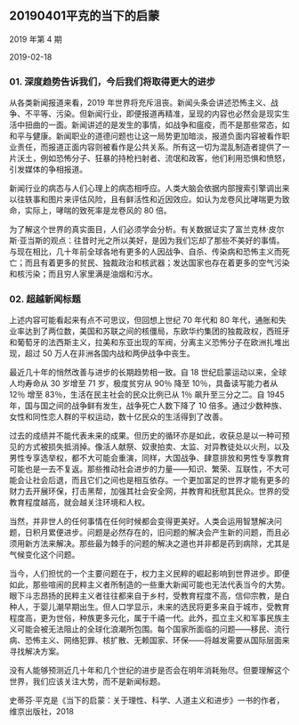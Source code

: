 ## 20190401平克的当下的启蒙

2019 年第 4 期

2019-02-18

### 01. 深度趋势告诉我们，今后我们将取得更大的进步

从各类新闻报道来看，2019 年世界将充斥沮丧。新闻头条会讲述恐怖主义、战争、不平等、污染。但新闻行业，即便报道再精准，呈现的内容也必然会是现实生活中扭曲的一面。新闻讲述的是发生的事情，如战争和瘟疫，而不是那些常态，如和平与健康。新闻职业的道德问题也让这一局势更加暗淡，报道负面内容被看作职业责任，而报道正面内容则被看作是公共关系。所有这一切为混乱制造者提供了一片沃土，例如恐怖分子、狂暴的持枪扫射者、流氓和政客，他们利用恐惧和愤怒，引发媒体的争相报道。

新闻行业的病态与人们心理上的病态相呼应。人类大脑会依据内部搜索引擎调出来以往轶事和图片来评估风险，且有鲜活性和近因效应。如认为龙卷风比哮喘更为致命，实际上，哮喘的致死率是龙卷风的 80 倍。

为了解这个世界的真实面目，人们必须学会分析。有关数据证实了富兰克林·皮尔斯·亚当斯的观点：往昔时光之所以美好，是因为我们忘却了那些不美好的事情。与现在相比，几十年前全球各地有更多的人因战争、自杀、传染病和恐怖主义而死亡；而且有着更多的贫民、独裁政治和核武器；发达国家也存在着更多的空气污染和核污染；而且穷人家里满是油烟和污水。

### 02. 超越新闻标题

上述内容可能看起来有点不可思议，但回想上世纪 70 年代和 80 年代，通胀和失业率达到了两位数，美国和苏联之间的核僵局，东欧华约集团的独裁政权，西班牙和葡萄牙的法西斯主义，拉美和东亚出现的军阀，分离主义恐怖分子在欧洲扎堆出现，超过 50 万人在非洲各国内战和两伊战争中丧生。

最近几十年的悄然改善与进步的长期趋势相一致。自 18 世纪启蒙运动以来，全球人均寿命从 30 岁增至 71 岁，极度贫穷从 90％ 降至 10％，具备读写能力者从 12％ 增至 83％，生活在民主社会的民众比例已从 1％ 飙升至三分之二。自 1945 年，国与国之间的战争鲜有发生，战争死亡人数下降了 10 倍多。通过少数种族、女性和同性恋人群的平权运动，数十亿民众的生活得到了改善。

过去的成绩并不能代表未来的成果。但历史的循环亦是如此，收获总是以一种可预见的方式被损失抵消掉。像活人献祭、奴隶拍卖、太监、对异教徒处以火刑，以及男性专享选举权，都不大可能会重演，同样，大国战争、肆意排放和男性专享教育可能也是一去不复返。那些推动社会进步的力量——知识、繁荣、互联性，不大可能会让社会后退，而且它们之间也是相互依存。一个更加富足的世界才能有更多的财力去开展环保，打击黑帮，加强其社会安全网，并教育和抚慰其民众。世界的受教育程度越高，就会越关注环境和人权。

当然，并非世人的任何事情在任何时候都会变得更美好。人类会运用智慧解决问题，日积月累便进步。问题是必然存在的，旧问题的解决会产生新的问题，而且必须用新方法来解决。那些最为棘手的问题的解决之道也并非都是药到病除，尤其是气候变化这个问题。

当今，人们担忧的一个主要问题在于，权力主义民粹的崛起影响到世界进步。即便如此，那些喧闹的民粹主义者所制造的一些重大新闻可能也无法代表当今的大势。眼下斗志昂扬的民粹主义者往往都来自于乡村，受教育程度不高，信仰宗教，是白种人，于婴儿潮早期出生。但人口学显示，未来的选民将更多来自于城市，受教育程度高，更为世俗，种族更多元化，属于千禧一代。此外，孤立主义和军事民族主义可能会被无法阻止的全球化浪潮所包围。每个国家所面临的问题——移民、流行病、恐怖主义、网络犯罪、核扩散、无赖国家、环保——将越发需要从国际层面来寻找解决方案。

没有人能够预测近几十年和几个世纪的进步是否会在明年消耗殆尽。但要理解这个世界，我们应该关注大势，而不是新闻标题。

史蒂芬·平克是《当下的启蒙：关于理性、科学、人道主义和进步》一书的作者，维京出版社，2018